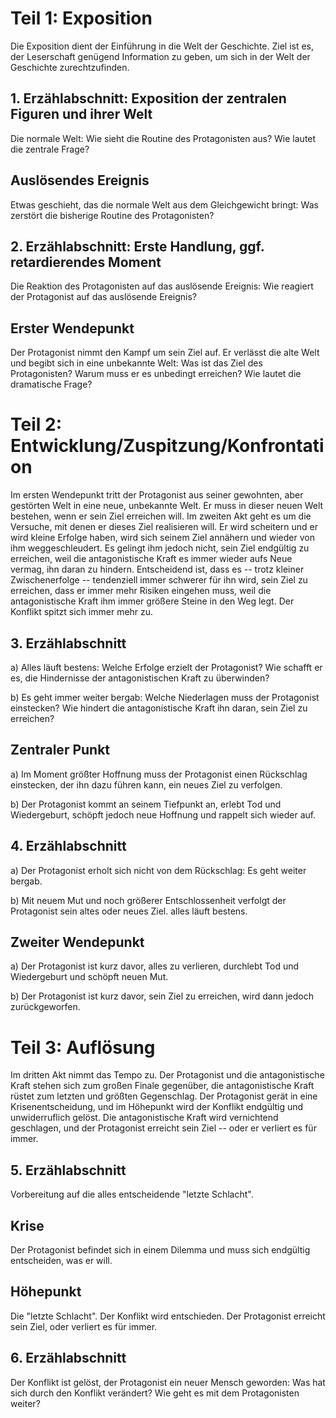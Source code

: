 # Teil 1: Exposition

Die Exposition dient der Einführung in die Welt der Geschichte. Ziel ist es, der Leserschaft genügend Information zu geben, um sich in der Welt der Geschichte zurechtzufinden.

## 1. Erzählabschnitt: Exposition der zentralen Figuren und ihrer Welt

Die normale Welt: Wie sieht die Routine des Protagonisten aus? Wie lautet die zentrale Frage?

## Auslösendes Ereignis

Etwas geschieht, das die normale Welt aus dem Gleichgewicht bringt: Was zerstört die bisherige Routine des Protagonisten?

## 2. Erzählabschnitt: Erste Handlung, ggf. retardierendes Moment

Die Reaktion des Protagonisten auf das auslösende Ereignis: Wie reagiert der Protagonist auf das auslösende Ereignis?

## Erster Wendepunkt

Der Protagonist nimmt den Kampf um sein Ziel auf. Er verlässt die alte Welt und begibt sich in eine unbekannte Welt: Was ist das Ziel des Protagonisten? Warum muss er es unbedingt erreichen? Wie lautet die dramatische Frage?

# Teil 2: Entwicklung/Zuspitzung/Konfrontation

Im ersten Wendepunkt tritt der Protagonist aus seiner gewohnten, aber gestörten Welt in eine neue, unbekannte Welt. Er muss in dieser neuen Welt bestehen, wenn er sein Ziel erreichen will. Im zweiten Akt geht es um die Versuche, mit denen er dieses Ziel realisieren will. Er wird scheitern und er wird kleine Erfolge haben, wird sich seinem Ziel annähern und wieder von ihm weggeschleudert. Es gelingt ihm jedoch nicht, sein Ziel endgültig zu erreichen, weil die antagonistische Kraft es immer wieder aufs Neue vermag, ihn daran zu hindern. Entscheidend ist, dass es -- trotz kleiner Zwischenerfolge -- tendenziell immer schwerer für ihn wird, sein Ziel zu erreichen, dass er immer mehr Risiken eingehen muss, weil die antagonistische Kraft ihm immer größere Steine in den Weg legt. Der Konflikt spitzt sich immer mehr zu.

## 3. Erzählabschnitt

a) Alles läuft bestens: Welche Erfolge erzielt der Protagonist? Wie schafft er es, die Hindernisse der antagonistischen Kraft zu überwinden?

b) Es geht immer weiter bergab: Welche Niederlagen muss der Protagonist einstecken? Wie hindert die antagonistische Kraft ihn daran, sein Ziel zu erreichen?

## Zentraler Punkt

a) Im Moment größter Hoffnung muss der Protagonist einen Rückschlag einstecken, der ihn dazu führen kann, ein neues Ziel zu verfolgen.

b) Der Protagonist kommt an seinem Tiefpunkt an, erlebt Tod und Wiedergeburt, schöpft jedoch neue Hoffnung und rappelt sich wieder auf.

## 4. Erzählabschnitt

a) Der Protagonist erholt sich nicht von dem Rückschlag: Es geht weiter bergab.

b) Mit neuem Mut und noch größerer Entschlossenheit verfolgt der Protagonist sein altes oder neues Ziel. alles läuft bestens.

## Zweiter Wendepunkt

a) Der Protagonist ist kurz davor, alles zu verlieren, durchlebt Tod und Wiedergeburt und schöpft neuen Mut.

b) Der Protagonist ist kurz davor, sein Ziel zu erreichen, wird dann jedoch zurückgeworfen.

# Teil 3: Auflösung

Im dritten Akt nimmt das Tempo zu. Der Protagonist und die antagonistische Kraft stehen sich zum großen Finale gegenüber, die antagonistische Kraft rüstet zum letzten und größten Gegenschlag. Der Protagonist gerät in eine Krisenentscheidung, und im Höhepunkt wird der Konflikt endgültig und unwiderruflich gelöst. Die antagonistische Kraft wird vernichtend geschlagen, und der Protagonist erreicht sein Ziel -- oder er verliert es für immer.

## 5. Erzählabschnitt

Vorbereitung auf die alles entscheidende "letzte Schlacht".

## Krise

Der Protagonist befindet sich in einem Dilemma und muss sich endgültig entscheiden, was er will.

## Höhepunkt

Die "letzte Schlacht". Der Konflikt wird entschieden. Der Protagonist erreicht sein Ziel, oder verliert es für immer.

## 6. Erzählabschnitt

Der Konflikt ist gelöst, der Protagonist ein neuer Mensch geworden: Was hat sich durch den Konflikt verändert? Wie geht es mit dem Protagonisten weiter?